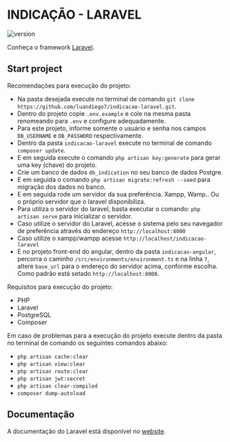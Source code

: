 # INDICAÇÃO - LARAVEL

![version](https://img.shields.io/badge/version-8.83.8-blue.svg)

Conheça o framework [Laravel](https://laravel.com).

## Start project

Recomendações para execução do projeto:

- Na pasta desejada execute no terminal de comando `git clone https://github.com/luandiego7/indicacao-laravel.git`.
- Dentro do projeto copie `.env.example` e cole na mesma pasta renomeando para `.env` e configure adequadamente.
- Para este projeto, informe somente o usuário e senha nos campos `DB_USERNAME` e `DB_PASSWORD` respectivamente.
- Dentro da pasta `indicacao-laravel` execute no terminal de comando `composer update`.
- E em seguida execute o comando `php artisan key:generate` para gerar uma key (chave) do projeto.
- Crie um banco de dados `db_indication` no seu banco de dados Postgre. 
- E em seguida o comando `php artisan migrate:refresh --seed` para migração dos dados no banco.
- E em seguida rode um servidor da sua preferência. Xampp, Wamp.. Ou o próprio servidor que o laravel disponibiliza.
- Para utiliza o servidor do laravel, basta executar o comando: `php artisan serve` para inicializar o servidor.
- Caso utilize o servidor do Laravel, acesse o sistema pelo seu navegador de preferência através do endereço `http://localhost:8000`
- Caso utilize o xampp/wampp acesse `http://localhost/indicacao-laravel`
- E no projeto front-end do angular, dentro da pasta `indicacao-angular`, percorra  o caminho `/src/environments/environment.ts` e na linha `7`, altere `base_url` para o endereço do servidor acima, conforme escolha. Como padrão está setado `http://localhost:8000`.

Requisitos para execução do projeto:

- PHP
- Laravel
- PostgreSQL
- Composer

Em caso de problemas para a execução do projeto execute dentro da pasta no terminal de comando os seguintes comandos abaixo:

- `php artisan cache:clear`
- `php artisan view:clear`
- `php artisan route:clear`
- `php artisan jwt:secret`
- `php artisan clear-compiled`
- `composer dump-autoload`

## Documentação
A documentação do Laravel está disponível no [website](https://laravel.com/docs/).
